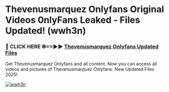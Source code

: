 # Thevenusmarquez Onlyfans Original Videos 0nlyFans Leaked - Files Updated! (wwh3n)

<h3>🔴 CLICK HERE 🌐==►► <a href="https://tinyurl.com/ehrbuxhb" rel="nofollow">Thevenusmarquez Onlyfans Updated Files</a></h3>

Get Thevenusmarquez Onlyfans and all content. Now you can access all videos and pictures of Thevenusmarquez Onlyfans. New Updated Files 2025!

[![wwh3n](https://i.imgur.com/lVYEuWS.gif)](https://tinyurl.com/ehrbuxhb)
